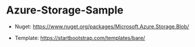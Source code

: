 # Azure-Storage-Sample

* Nuget: https://www.nuget.org/packages/Microsoft.Azure.Storage.Blob/

* Template: https://startbootstrap.com/templates/bare/
